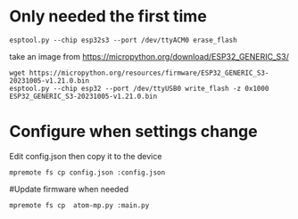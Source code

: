 # Only needed the first time

```
esptool.py --chip esp32s3 --port /dev/ttyACM0 erase_flash
```

take an image from https://micropython.org/download/ESP32_GENERIC_S3/

```
wget https://micropython.org/resources/firmware/ESP32_GENERIC_S3-20231005-v1.21.0.bin 
esptool.py --chip esp32 --port /dev/ttyUSB0 write_flash -z 0x1000 ESP32_GENERIC_S3-20231005-v1.21.0.bin 
```



# Configure when settings change
Edit config.json then copy it to the device
```
mpremote fs cp config.json :config.json
```

#Update firmware when needed
```
mpremote fs cp  atom-mp.py :main.py
```

